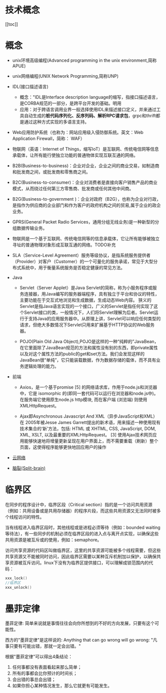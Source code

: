 # 技术概念

[[toc]]

# 概念

* unix环境高级编程(Advanced programming in the unix environment,简称APUE)
* unix网络编程(UNIX Network Programming,简称UNP)

* IDL(接口描述语言)
    * 概念："IDL是Interface description language的缩写，指接口描述语言，是CORBA规范的一部分，是跨平台开发的基础。明用
    * 应用：对于跨语言调用业界一般选择使用IDL来描述接口定义，并来通过工具自动生成的**桩代码序列化、反序列码、解析RPC请求包**，grpc和thrift都是通过这种方式实现的多语言支持。
    
* Web应用防护系统（也称为：网站应用级入侵防御系统。英文：Web Application Firewall，简称： WAF）

* 物联网（英语：Internet of Things，缩写IoT）是互联网、传统电信网等信息承载体，让所有能行使独立功能的普通物体实现互联互通的网络。

* B2B(Business-to-business)：企业对企业，企业之间的商业交易，如制造商和批发商之间，或批发商和零售商之间。
* B2C(Business-to-consumer)：企业对消费者是直接向客户销售产品的商业模式，从而绕过任何第三方零售商、批发商或任何其他中间商。
* B2G(Business-to-government )：企业对政府（B2G），也称为企业对行政，是指作为供应商的企业部门和作为客户的政府机构之间的贸易,属于企业的政企业务。

* GPRS(General Packet Radio Services，通用分组无线业务)是一种新型的分组数据传输业务。

* 物联网是一个基于互联网、传统电信网等的信息承载体，它让所有能够被独立寻址的普通物理对象形成互联互通的网络。TODO补充

* SLA（Service-Level Agreement）服务等级协议，是指系统服务提供者（Provider）对客户（Customer）的一个可量化的服务承诺，常见于大型分布式系统中，用于衡量系统服务是否稳定健康的常见方法。

* Java

    * Servlet（Server Applet）是Java Servlet的简称，称为小服务程序或服务连接器，用Java编写的服务器端程序，具有独立于平台和协议的特性，主要功能在于交互式地浏览和生成数据，生成动态Web内容。
    狭义的Servlet是指Java语言实现的一个接口，广义的Servlet是指任何实现了这个Servlet接口的类，一般情况下，人们将Servlet理解为后者。Servlet运行于支持Java的应用服务器中。从原理上讲，Servlet可以响应任何类型的请求，但绝大多数情况下Servlet只用来扩展基于HTTP协议的Web服务器。

    * POJO(Plain Old Java Object),POJO是这样的一种“纯粹的”JavaBean，在它里面除了JavaBean规范的方法和属性没有别的东西，即private属性以及对这个属性方法的public的get和set方法。我们会发现这样的JavaBean很“单纯”，它只能装载数据，作为数据存储的载体，而不具有业务逻辑处理的能力。

* 前端

    * Axios，是一个基于promise [5]  的网络请求库，作用于node.js和浏览器中，它是 isomorphic 的(即同一套代码可以运行在浏览器和node.js中)。在服务端它使用原生node.js http模块, 而在客户端 (浏览端) 则使用XMLHttpRequest。
    
    * Ajax即Asynchronous Javascript And XML（异步JavaScript和XML）在 2005年被Jesse James Garrett提出的新术语，用来描述一种使用现有技术集合的‘新’方法，包括: HTML 或 XHTML, CSS, JavaScript, DOM, XML, XSLT, 以及最重要的XMLHttpRequest。 [3]  使用Ajax技术网页应用能够快速地将增量更新呈现在用户界面上，而不需要重载（刷新）整个页面，这使得程序能够更快地回应用户的操作

* [云网络](./concept-cloud-network.md)

* [脑裂(Split-brain)](./concept-split-brain.md)

# 临界区

在同步的程序设计中，临界区段（Critical section）指的是一个访问共用资源（例如：共用设备或是共用存储器）的程序片段，而这些共用资源又无法同时被多个线程访问的特性。

当有线程进入临界区段时，其他线程或是进程必须等待（例如：bounded waiting 等待法），有一些同步的机制必须在临界区段的进入点与离开点实现，以确保这些共用资源是被互斥或的使用，例如：semaphore。

访问共享资源的代码区叫做临界区，这里的共享资源可能被多个线程需要，但这些共享资源又不能被同时访问，因此临界区需要以某种互斥机制加以保护，以确保共享资源被互斥访问。linux下没有为临界区提供接口，可以理解成锁范围内的代码：

```cpp
xxx_lock()
//临界区
xxx_unlock()
```

# 墨菲定律

墨菲定律: 简单来说就是事情往往会向你所想到的不好的方向发展，只要有这个可能性。

西方的"墨菲定律"是这样说的: Anything that can go wrong will go wrong: "凡事只要有可能出错，那就一定会出错。"

根据"墨菲定律"可以得出4条结论：

1. 任何事都没有表面看起来那么简单；
2. 所有的事都会比你预计的时间长；
3. 会出错的事总会出错；
4. 如果你担心某种情况发生，那么它就更有可能发生。